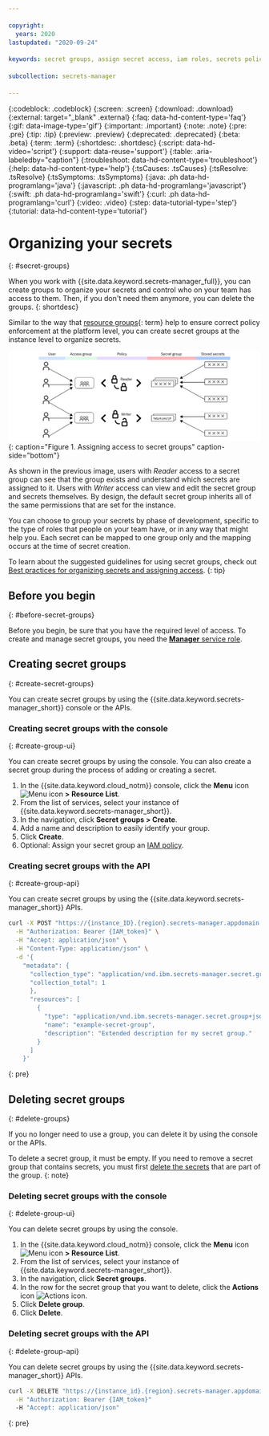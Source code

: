 ```yaml
---

copyright:
  years: 2020
lastupdated: "2020-09-24"

keywords: secret groups, assign secret access, iam roles, secrets policies, organize secrets

subcollection: secrets-manager

---
```


{:codeblock: .codeblock}
{:screen: .screen}
{:download: .download}
{:external: target="_blank" .external}
{:faq: data-hd-content-type='faq'}
{:gif: data-image-type='gif'}
{:important: .important}
{:note: .note}
{:pre: .pre}
{:tip: .tip}
{:preview: .preview}
{:deprecated: .deprecated}
{:beta: .beta}
{:term: .term}
{:shortdesc: .shortdesc}
{:script: data-hd-video='script'}
{:support: data-reuse='support'}
{:table: .aria-labeledby="caption"}
{:troubleshoot: data-hd-content-type='troubleshoot'}
{:help: data-hd-content-type='help'}
{:tsCauses: .tsCauses}
{:tsResolve: .tsResolve}
{:tsSymptoms: .tsSymptoms}
{:java: .ph data-hd-programlang='java'}
{:javascript: .ph data-hd-programlang='javascript'}
{:swift: .ph data-hd-programlang='swift'}
{:curl: .ph data-hd-programlang='curl'}
{:video: .video}
{:step: data-tutorial-type='step'}
{:tutorial: data-hd-content-type='tutorial'}

# Organizing your secrets
{: #secret-groups}

When you work with {{site.data.keyword.secrets-manager_full}}, you can create groups to organize your secrets and control who on your team has access to them. Then, if you don't need them anymore, you can delete the groups.
{: shortdesc}

Similar to the way that [resource groups](#x2161955){: term} help to ensure correct policy enforcement at the platform level, you can create secret groups at the instance level to organize secrets.

![The image shows two examples of a secret group and how they're mapped to access groups. One where the reader role is assigned and one where the manager role is assigned. The content is explained fully in the surrounding text.](../images/secret-group.svg){: caption="Figure 1. Assigning access to secret groups" caption-side="bottom"}

As shown in the previous image, users with *Reader* access to a secret group can see that the group exists and understand which secrets are assigned to it. Users with *Writer* access can view and edit the secret group and secrets themselves. By design, the default secret group inherits all of the same permissions that are set for the instance.

You can choose to group your secrets by phase of development, specific to the type of roles that people on your team have, or in any way that might help you. Each secret can be mapped to one group only and the mapping occurs at the time of secret creation. 

To learn about the suggested guidelines for using secret groups, check out [Best practices for organizing secrets and assigning access](/docs/secrets-manager?topic=secrets-manager-best-practices-organize-secrets).
{: tip}

## Before you begin
{: #before-secret-groups}

Before you begin, be sure that you have the required level of access. To create and manage secret groups, you need the [**Manager** service role](/docs/secrets-manager?topic=secrets-manager-iam).


## Creating secret groups
{: #create-secret-groups}

You can create secret groups by using the {{site.data.keyword.secrets-manager_short}} console or the APIs.

### Creating secret groups with the console
{: #create-group-ui}

You can create secret groups by using the console. You can also create a secret group during the process of adding or creating a secret.

1. In the {{site.data.keyword.cloud_notm}} console, click the **Menu** icon ![Menu icon](../../icons/icon_hamburger.svg) **> Resource List**.
2. From the list of services, select your instance of {{site.data.keyword.secrets-manager_short}}.
3. In the navigation, click **Secret groups > Create**.
4. Add a name and description to easily identify your group.
5. Click **Create**.
6. Optional: Assign your secret group an [IAM policy](/docs/secrets-manager?topic=secrets-manager-assign-access).


### Creating secret groups with the API
{: #create-group-api}

You can create secret groups by using the {{site.data.keyword.secrets-manager_short}} APIs.

```bash
curl -X POST "https://{instance_ID}.{region}.secrets-manager.appdomain.cloud/api/v1/secret_groups" \
  -H "Authorization: Bearer {IAM_token}" \
  -H "Accept: application/json" \
  -H "Content-Type: application/json" \
  -d '{ 
    "metadata": { 
      "collection_type": "application/vnd.ibm.secrets-manager.secret.group+json", 
      "collection_total": 1 
      }, 
      "resources": [ 
        { 
          "type": "application/vnd.ibm.secrets-manager.secret.group+json",
          "name": "example-secret-group", 
          "description": "Extended description for my secret group."
        } 
      ] 
    }' 
```
{: pre}


## Deleting secret groups
{: #delete-groups}

If you no longer need to use a group, you can delete it by using the console or the APIs.

To delete a secret group, it must be empty. If you need to remove a secret group that contains secrets, you must first [delete the secrets](/docs/secrets-manager?topic=secrets-manager-delete-secrets) that are part of the group.
{: note}


### Deleting secret groups with the console
{: #delete-group-ui}

You can delete secret groups by using the console.

1. In the {{site.data.keyword.cloud_notm}} console, click the **Menu** icon ![Menu icon](../../icons/icon_hamburger.svg) **> Resource List**.
2. From the list of services, select your instance of {{site.data.keyword.secrets-manager_short}}.
3. In the navigation, click **Secret groups**.
4. In the row for the secret group that you want to delete, click the **Actions** icon ![Actions icon](../icons/actions-icon-vertical.svg).
5. Click **Delete group**.
6. Click **Delete**.

### Deleting secret groups with the API
{: #delete-group-api}

You can delete secret groups by using the {{site.data.keyword.secrets-manager_short}} APIs.

```bash
curl -X DELETE "https://{instance_id}.{region}.secrets-manager.appdomain.cloud/api/v1/secret_groups/{id}" \
  -H "Authorization: Bearer {IAM_token}" 
  -H "Accept: application/json" 
```
{: pre}
